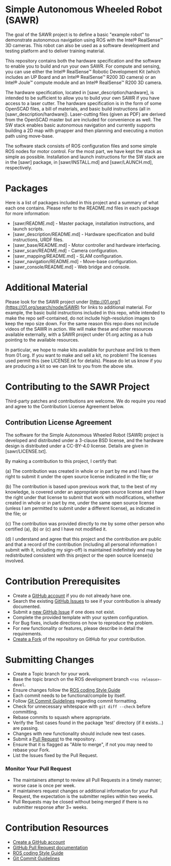 # Simple Autonomous Wheeled Robot (SAWR)
The goal of the SAWR project is to define a basic "example robot"
to demonstrate autonomous navigation using ROS with
the Intel&reg; RealSense&trade; 3D cameras.
This robot can also be used as a software
development and testing platform and
to deliver training material.

This repository contains both the hardware specification and the software
to enable you to build and run your own SAWR.
For compute and sensing, you can
use either the Intel&reg; RealSense&trade; Robotic Development Kit
(which includes an UP Board and an Intel&reg; RealSense&trade; R200 3D camera)
or an Intel&reg; Joule&trade; compute module and
an Intel&reg; RealSense&trade; R200 3D camera.

The hardware specification,
located in [sawr_description/hardware],
is intended to be sufficient to allow you to
build your own SAWR if you have access to a laser cutter.
The hardware specification is in the form of some OpenSCAD files,
a bill of materials,
and basic build instructions
(all in [sawr_description/hardware]).
Laser-cutting files (given as PDF) 
are derived from the OpenSCAD master but are
included for convenience as well.
The SW stack enables basic autonomous navigation and currently supports
building a 2D map with gmapper and then planning and executing a motion path
using move-base.

The software stack consists of ROS configuration files
and some simple ROS nodes for
motor control.
For the most part, we have kept the stack as simple as possible.
Installation and launch instructions for the SW stack are
in the [sawr] package,
in [sawr/INSTALL.md] and [sawr/LAUNCH.md], respectively.

# Packages
Here is a list of packages included in this project and
a summary of what each one contains.
Please refer to the README.md files in each package for more information:
* [sawr/README.md] - Master package, installation instructions, and launch scripts.
* [sawr_description/README.md] - Hardware specification and build instructions, URDF files.
* [sawr_base/README.md] - Motor controller and hardware interfacing.
* [sawr_scan/README.md] - Camera configuration.
* [sawr_mapping/README.md] - SLAM configuration.
* [sawr_navigation/README.md] - Move-base configuration.
* [sawr_console/README.md] - Web bridge and console.

# Additional Material
Please look for the SAWR project under
[http://01.org/](https://01.org/search/node/SAWR)
for links to additional material.
For example, the basic build instructions included in this repo,
while intended to make the repo self-contained,
do not include high-resolution images to keep the repo size down.
For the same reason this repo does not include videos of the SAWR in action.
We will make these and other resources available externally,
with a SAWR project under 01.org acting as a hub pointing to
the available resources.

In particular, 
we hope to make kits available for purchase and link to them from 01.org.
If you want to make and sell a kit, no problem!
The licenses used permit this (see LICENSE.txt for details).
Please do let us know if you are producing a kit so we can link to you from
the above site.

# Contributing to the SAWR Project
Third-party patches and contributions are welcome. We do require
you read and agree to the Contribution License Agreement below.

## Contribution License Agreement
The software for the Simple Autonomous Wheeled Robot (SAWR) project is developed
and distributed under
a 3-clause BSD license, and the hardware design is distributed under a 
CC-BY-4.0 license.  Details are given in [sawr/LICENSE.txt].

By making a contribution to this project, I certify that:

(a) The contribution was created in whole or in part by me and I
    have the right to submit it under the open source license
    indicated in the file; or

(b) The contribution is based upon previous work that, to the best
    of my knowledge, is covered under an appropriate open source
    license and I have the right under that license to submit that
    work with modifications, whether created in whole or in part
    by me, under the same open source license (unless I am
    permitted to submit under a different license), as indicated
    in the file; or
 
(c) The contribution was provided directly to me by some other
    person who certified (a), (b) or (c) and I have not modified
    it.

(d) I understand and agree that this project and the contribution
    are public and that a record of the contribution (including all
    personal information I submit with it, including my sign-off) is
    maintained indefinitely and may be redistributed consistent with
    this project or the open source license(s) involved.

# Contribution Prerequisites

* Create a [GitHub account](https://github.com/join) if you do not already have one.
* Search the existing [GitHub Issues](../../../issues) to see if your contribution is already documented.
* Submit a [new GitHub Issue](../../../issues/new) if one does not exist.
* Complete the provided template with your system configuration.
* For Bug fixes, include directions on how to reproduce the problem.
* For new functionality or features, please describe in detail the requirements.
* [Create a Fork](../../../fork) of the repository on GitHub for your contribution.

# Submitting Changes

* Create a Topic branch for your work.
* Base the topic branch on the ROS development branch `<ros release>-devel`.
* Ensure changes follow the [ROS coding Style Guide](http://wiki.ros.org/StyleGuide)
* Each commit needs to be functional/compile by itself.
* Follow [Git Commit Guidelines](https://git-scm.com/book/ch5-2.html#Commit-Guidelines) regarding commit formatting.
* Check for unnecessary whitespace with `git diff --check` before committing.
* Rebase commits to squash where appropriate.
* Verify the Test cases found in the package 'test' directory (if it exists...) are passing.
* Changes with new functionality should include new test cases.
* Submit a [Pull Request](../../../compare) to the repository.
* Ensure that it is flagged as "Able to merge", if not you may need to rebase your Fork.
* List the Issues fixed by the Pull Request.

### Monitor Your Pull Request

* The maintainers attempt to review all Pull Requests in a timely manner; worse case is once per week.
* If maintainers request changes or additional information for your Pull Request, the expectation is the submitter replies within two weeks.
* Pull Requests may be closed without being merged if there is no submitter response after 3+ weeks.

# Contribution Resources

* [Create a GitHub account](https://github.com/join)
* [GitHub Pull Request documentation](https://help.github.com/articles/using-pull-requests)
* [ROS coding Style Guide](http://wiki.ros.org/StyleGuide)
* [Git Commit Guidelines](https://git-scm.com/book/ch5-2.html#Commit-Guidelines)
